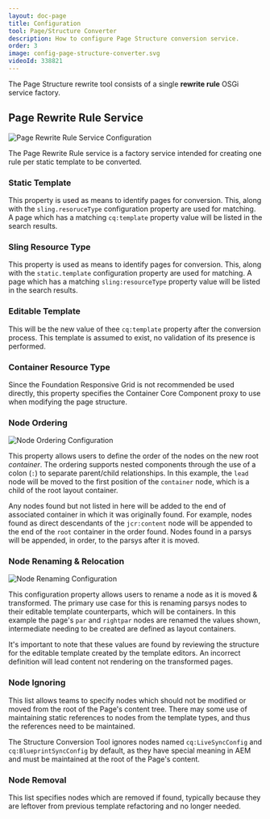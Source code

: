 ```yaml
---
layout: doc-page
title: Configuration
tool: Page/Structure Converter
description: How to configure Page Structure conversion service.
order: 3
image: config-page-structure-converter.svg
videoId: 338821
---
```


<p class="padded">
The Page Structure rewrite tool consists of a single <strong>rewrite rule</strong> OSGi service factory.
</p>

## Page Rewrite Rule Service

<p class="image right">
    <img src="{{ site.baseurl }}/pages/structure/images/page-rewrite-rule-service.png" alt="Page Rewrite Rule Service Configuration"/>
</p>

<p class="padded">
The Page Rewrite Rule service is a factory service intended for creating one rule per static template to be converted.
</p>

### Static Template

This property is used as means to identify pages for conversion. This, along with the `sling.resoruceType` configuration property are used for matching. A page which has a matching `cq:template` property value will be listed in the search results.

### Sling Resource Type
This property is used as means to identify pages for conversion. This, along with the `static.template` configuration property are used for matching. A page which has a matching `sling:resourceType` property value will be listed in the search results.


### Editable Template

This will be the new value of thee `cq:template` property after the conversion process. This template is assumed to exist, no validation of its presence is performed.

### Container Resource Type

Since the Foundation Responsive Grid is not recommended be used directly, this property specifies the Container Core Component proxy to use when modifying the page structure.


### Node Ordering

<p class="image right">
    <img src="{{ site.baseurl }}/pages/structure/images/node-ordering-configuration.png" alt="Node Ordering Configuration"/>
</p>

This property allows users to define the order of the nodes on the new root *container*. The ordering supports nested components through the use of a colon (`:`) to separate parent/child relationships. In this example, the `lead` node will be moved to the first position of the `container` node, which is a child of the root layout container.


Any nodes found but not listed in here will be added to the end of associated container in which it was originally found. For example, nodes found as direct descendants of the `jcr:content` node will be appended to the end of the `root` container in the order found. Nodes found in a parsys will be appended, in order, to the parsys after it is moved.

### Node Renaming & Relocation

<p class="image right">
    <img src="{{ site.baseurl }}/pages/structure/images/node-renaming-configuration.png" alt="Node Renaming Configuration"/>
</p>

This configuration property allows users to rename a node as it is moved & transformed. The primary use case for this is renaming parsys nodes to their editable template counterparts, which will be containers. In this example the page's `par` and `rightpar` nodes are renamed the values shown, intermediate needing to be created are defined as layout containers.

It's important to note that these values are found by reviewing the structure for the editable template created by the template editors. An incorrect definition will lead content not rendering on the transformed pages.

### Node Ignoring

This list allows teams to specify nodes which should not be modified or moved from the root of the Page's content tree. There may some use of maintaining static references to nodes from the template types, and thus the references need to be maintained.

The Structure Conversion Tool ignores nodes named `cq:LiveSyncConfig` and `cq:BlueprintSyncConfig` by default, as they have special meaning in AEM and must be maintained at the root of the Page's content.

### Node Removal

This list specifies nodes which are removed if found, typically because they are leftover from previous template refactoring and no longer needed.
